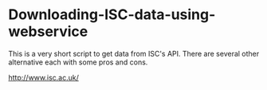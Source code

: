 # Downloading-ISC-data-using-webservice
This is a very short script to get data from ISC's API. 
There are several other alternative each with some pros and cons. 

http://www.isc.ac.uk/
